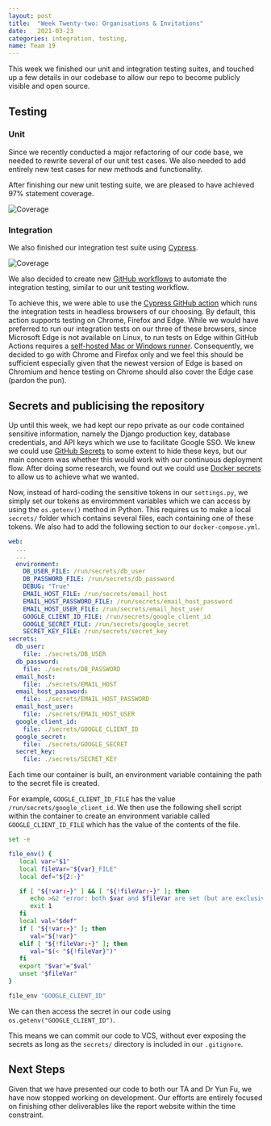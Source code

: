 ```yaml
---
layout: post
title:  "Week Twenty-two: Organisations & Invitations"
date:   2021-03-23
categories: integration, testing, 
name: Team 19
---
```


This week we finished our unit and integration testing suites, and touched up a few details in our codebase to allow our repo to become publicly visible and open source.

## Testing


### Unit

Since we recently conducted a major refactoring of our code base, we needed to rewrite several of our unit test cases. We also needed to add entirely new test cases for new methods and functionality.

After finishing our new unit testing suite, we are pleased to have achieved 97% statement coverage.

![Coverage](/COMP0016_2020_21_Team19/assets/coverage.png)

### Integration

We also finished our integration test suite using [Cypress](https://www.cypress.io/).

![Coverage](/COMP0016_2020_21_Team19/assets/cypress.gif)

We also decided to create new [GitHub workflows](https://github.com/features/actions) to automate the integration testing, similar to our unit testing workflow.

To achieve this, we were able to use the [Cypress GitHub action](https://github.com/cypress-io/github-action) which runs the integration tests in headless browsers of our choosing. By default, this action supports testing on Chrome, Firefox and Edge. While we would have preferred to run our integration tests on our three of these browsers, since Microsoft Edge is not available on Linux, to run tests on Edge within GitHub Actions requires a [self-hosted Mac or Windows runner](https://docs.github.com/en/actions/hosting-your-own-runners/about-self-hosted-runners). Consequently, we decided to go with Chrome and Firefox only and we feel this should be sufficient especially given that the newest version of Edge is based on Chromium and hence testing on Chrome should also cover the Edge case (pardon the pun).

## Secrets and publicising the repository

Up until this week, we had kept our repo private as our code contained sensitive information, namely the Django production key, database credentials, and API keys which we use to facilitate Google SSO.
We knew we could use [GitHub Secrets](https://docs.github.com/en/actions/reference/encrypted-secrets) to some extent to hide these keys, but our main concern was whether this would work with our continuous deployment flow.
After doing some research, we found out we could use [Docker secrets](https://docs.docker.com/engine/swarm/secrets/) to allow us to achieve what we wanted.

Now, instead of hard-coding the sensitive tokens in our `settings.py`, we simply set our tokens as enviromment variables which we can access by using the `os.getenv()` method in Python.
This requires us to make a local `secrets/` folder which contains several files, each containing one of these tokens. We also had to add the following section to our `docker-compose.yml`.

```yaml
web:
  ...
  ...
  environment:
    DB_USER_FILE: /run/secrets/db_user
    DB_PASSWORD_FILE: /run/secrets/db_password
    DEBUG: "True"
    EMAIL_HOST_FILE: /run/secrets/email_host
    EMAIL_HOST_PASSWORD_FILE: /run/secrets/email_host_password
    EMAIL_HOST_USER_FILE: /run/secrets/email_host_user
    GOOGLE_CLIENT_ID_FILE: /run/secrets/google_client_id
    GOOGLE_SECRET_FILE: /run/secrets/google_secret  
    SECRET_KEY_FILE: /run/secrets/secret_key
secrets:
  db_user:
    file: ./secrets/DB_USER
  db_password:
    file: ./secrets/DB_PASSWORD
  email_host:
    file: ./secrets/EMAIL_HOST
  email_host_password:
    file: ./secrets/EMAIL_HOST_PASSWORD
  email_host_user:
    file: ./secrets/EMAIL_HOST_USER
  google_client_id:
    file: ./secrets/GOOGLE_CLIENT_ID
  google_secret:
    file: ./secrets/GOOGLE_SECRET
  secret_key:
    file: ./secrets/SECRET_KEY
```

Each time our container is built, an environment variable containing the path to the secret file is created.

For example, `GOOGLE_CLIENT_ID_FILE` has the value `/run/secrets/google_client_id`. We then use the following shell script within the container to create an environment variable called `GOOGLE_CLIENT_ID_FILE` which has the value of the contents of the file.

```bash
set -e

file_env() {
   local var="$1"
   local fileVar="${var}_FILE"
   local def="${2:-}"

   if [ "${!var:-}" ] && [ "${!fileVar:-}" ]; then
      echo >&2 "error: both $var and $fileVar are set (but are exclusive)"
      exit 1
   fi
   local val="$def"
   if [ "${!var:-}" ]; then
      val="${!var}"
   elif [ "${!fileVar:-}" ]; then
      val="$(< "${!fileVar}")"
   fi
   export "$var"="$val"
   unset "$fileVar"
}

file_env "GOOGLE_CLIENT_ID"
```

We can then access the secret in our code using `os.getenv("GOOGLE_CLIENT_ID")`.

This means we can commit our code to VCS, without ever exposing the secrets as long as the `secrets/` directory is included in our `.gitignore`.

## Next Steps

Given that we have presented our code to both our TA and Dr Yun Fu, we have now stopped working on development. Our efforts are entirely focused on finishing other deliverables like the report website within the time constraint.